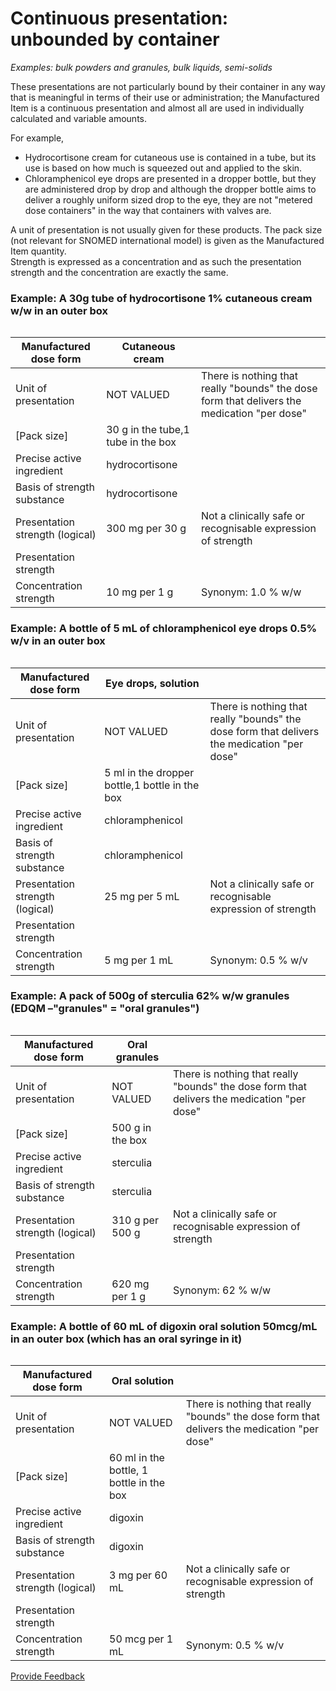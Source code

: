 # Continuous presentation: unbounded by container

_Examples: bulk powders and granules, bulk liquids, semi-solids_

These presentations are not particularly bound by their container in any way that is meaningful in terms of their use or administration; the Manufactured Item is a continuous presentation and almost all are used in individually calculated and variable amounts.

For example,

* Hydrocortisone cream for cutaneous use is contained in a tube, but its use is based on how much is squeezed out and applied to the skin.
* Chloramphenicol eye drops are presented in a dropper bottle, but they are administered drop by drop and although the dropper bottle aims to deliver a roughly uniform sized drop to the eye, they are not "metered dose containers" in the way that containers with valves are.

A unit of presentation is not usually given for these products. The pack size (not relevant for SNOMED international model) is given as the Manufactured Item quantity.\
Strength is expressed as a concentration and as such the presentation strength and the concentration are exactly the same.

### **Example: A 30g tube of hydrocortisone 1% cutaneous cream w/w in an outer box**

<figure><img src="../../../../../../.gitbook/assets/Screenshot 2025-09-26 at 3.56.51 PM.png" alt=""><figcaption></figcaption></figure>

| Manufactured dose form          | Cutaneous cream                    |                                                                                             |
| ------------------------------- | ---------------------------------- | ------------------------------------------------------------------------------------------- |
| Unit of presentation            | NOT VALUED                         | There is nothing that really "bounds" the dose form that delivers the medication "per dose" |
| \[Pack size]                    | 30 g in the tube,1 tube in the box |                                                                                             |
| Precise active ingredient       | hydrocortisone                     |                                                                                             |
| Basis of strength substance     | hydrocortisone                     |                                                                                             |
| Presentation strength (logical) | 300 mg per 30 g                    | Not a clinically safe or recognisable expression of strength                                |
| Presentation strength           |                                    |                                                                                             |
| Concentration strength          | 10 mg per 1 g                      | Synonym: 1.0 % w/w                                                                          |

### **Example: A bottle of 5 mL of chloramphenicol eye drops 0.5% w/v in an outer box**

<figure><img src="../../../../../../.gitbook/assets/Screenshot 2025-09-26 at 3.57.12 PM.png" alt=""><figcaption></figcaption></figure>

| Manufactured dose form          | Eye drops, solution                            |                                                                                             |
| ------------------------------- | ---------------------------------------------- | ------------------------------------------------------------------------------------------- |
| Unit of presentation            | NOT VALUED                                     | There is nothing that really "bounds" the dose form that delivers the medication "per dose" |
| \[Pack size]                    | 5 ml in the dropper bottle,1 bottle in the box |                                                                                             |
| Precise active ingredient       | chloramphenicol                                |                                                                                             |
| Basis of strength substance     | chloramphenicol                                |                                                                                             |
| Presentation strength (logical) | 25 mg per 5 mL                                 | Not a clinically safe or recognisable expression of strength                                |
| Presentation strength           |                                                |                                                                                             |
| Concentration strength          | 5 mg per 1 mL                                  | Synonym: 0.5 % w/v                                                                          |

### **Example: A pack of 500g of sterculia 62% w/w granules (EDQM –"granules" = "oral granules")**

<figure><img src="../../../../../../.gitbook/assets/Screenshot 2025-09-26 at 3.57.24 PM (1).png" alt=""><figcaption></figcaption></figure>

| Manufactured dose form          | Oral granules    |                                                                                             |
| ------------------------------- | ---------------- | ------------------------------------------------------------------------------------------- |
| Unit of presentation            | NOT VALUED       | There is nothing that really "bounds" the dose form that delivers the medication "per dose" |
| \[Pack size]                    | 500 g in the box |                                                                                             |
| Precise active ingredient       | sterculia        |                                                                                             |
| Basis of strength substance     | sterculia        |                                                                                             |
| Presentation strength (logical) | 310 g per 500 g  | Not a clinically safe or recognisable expression of strength                                |
| Presentation strength           |                  |                                                                                             |
| Concentration strength          | 620 mg per 1 g   | Synonym: 62 % w/w                                                                           |

### **Example: A bottle of 60 mL of digoxin oral solution 50mcg/mL in an outer box (which has an oral syringe in it)**

<figure><img src="../../../../../../.gitbook/assets/Screenshot 2025-09-26 at 3.57.36 PM.png" alt=""><figcaption></figcaption></figure>

| Manufactured dose form          | Oral solution                            |                                                                                             |
| ------------------------------- | ---------------------------------------- | ------------------------------------------------------------------------------------------- |
| Unit of presentation            | NOT VALUED                               | There is nothing that really "bounds" the dose form that delivers the medication "per dose" |
| \[Pack size]                    | 60 ml in the bottle, 1 bottle in the box |                                                                                             |
| Precise active ingredient       | digoxin                                  |                                                                                             |
| Basis of strength substance     | digoxin                                  |                                                                                             |
| Presentation strength (logical) | 3 mg per 60 mL                           | Not a clinically safe or recognisable expression of strength                                |
| Presentation strength           |                                          |                                                                                             |
| Concentration strength          | 50 mcg per 1 mL                          | Synonym: 0.5 % w/v                                                                          |

<a href="https://docs.google.com/forms/d/e/1FAIpQLScTmbZIf0UEQwYDkY27EEWBkaiYkHSbR0_9DmFrMLXoQLyL7Q/viewform?usp=pp_url&#x26;entry.1767247133=SCT+Editorial+Guide&#x26;entry.670899847=Continuous%20presentation%3A%20unbounded%20by%20container" class="button primary">Provide Feedback</a>
